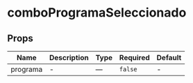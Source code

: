 # comboProgramaSeleccionado

## Props

<!-- @vuese:comboProgramaSeleccionado:props:start -->
|Name|Description|Type|Required|Default|
|---|---|---|---|---|
|programa|-|—|`false`|-|

<!-- @vuese:comboProgramaSeleccionado:props:end -->


